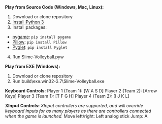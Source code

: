 **Play from Source Code (Windows, Mac, Linux):**
1. Download or clone repository
2. [Install Python 3](https://www.python.org/downloads/)
3. Install packages:
  * [pygame](https://www.pygame.org/wiki/GettingStarted/): ```pip install pygame```
  * [Pillow](https://pypi.org/project/Pillow/): ```pip install Pillow```
  * [Pyglet](https://pyglet.readthedocs.io/en/pyglet-1.3-maintenance/programming_guide/installation.html): ```pip install Pyglet```
4. Run Slime-Volleyball.pyw

**Play from EXE (Windows):**
1. Download or clone repository
2. Run build\exe.win32-3.7\Slime-Volleyball.exe

**Keyboard Controls:**
Player 1 (Team 1): [W A S D]
Player 2 (Team 2): [Arrow Keys]
Player 3 (Team 1): [T F G H]
Player 4 (Team 2): [I J K L]

**XInput Controls:**
*XInput controllers are supported, and will override keyboard inputs for as many players as there are controllers connected when the game is launched.*
Move left/right: Left analog stick
Jump: A